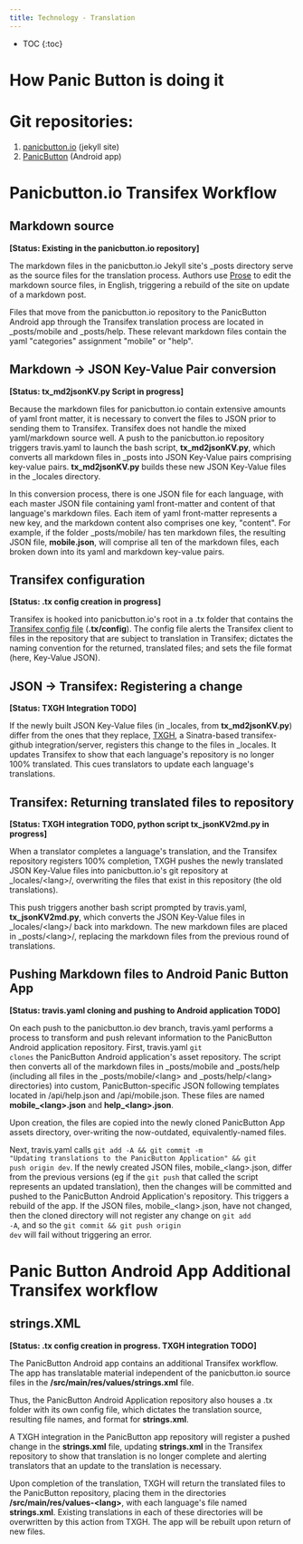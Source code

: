 ```yaml
---
title: Technology - Translation
---
```


* TOC
{:toc}

# How Panic Button is doing it

# Git repositories: 

1. [panicbutton.io](https://github.com/PanicInitiative/panicbutton.io) (jekyll site)
2. [PanicButton](https://github.com/PanicInitiative/PanicButton) (Android app) 

# Panicbutton.io Transifex Workflow

## Markdown source

**[Status: Existing in the panicbutton.io repository]**

The markdown files in the panicbutton.io Jekyll site's _posts directory serve as the source files for the translation process. Authors use [Prose](https://admin.panicbutton.io/) to edit the markdown source files, in English, triggering a rebuild of the site on update of a markdown post. 

Files that move from the panicbutton.io repository to the PanicButton Android app through the Transifex translation process are located in _posts/mobile and _posts/help. These relevant markdown files contain the yaml "categories" assignment "mobile" or "help". 

## Markdown -> JSON Key-Value Pair conversion

**[Status: tx_md2jsonKV.py Script in progress]**

Because the markdown files for panicbutton.io contain extensive amounts of yaml front matter, it is necessary to convert the files to JSON prior to sending them to Transifex. Transifex does not handle the mixed yaml/markdown source well. A push to the panicbutton.io repository triggers travis.yaml to launch the bash script, **tx_md2jsonKV.py**, which converts all markdown files in _posts into JSON Key-Value pairs comprising key-value pairs. **tx_md2jsonKV.py** builds these new JSON Key-Value files in the _locales directory. 

In this conversion process, there is one JSON file for each language, with each master JSON file containing yaml front-matter and content of that language's markdown files. Each item of yaml front-matter represents a new key, and the markdown content also comprises one key, "content". For example, if the folder _posts/mobile/ has ten markdown files, the resulting JSON file, **mobile.json**, will comprise all ten of the markdown files, each broken down into its yaml and markdown key-value pairs. 

## Transifex configuration

**[Status: .tx config creation in progress]**

Transifex is hooked into panicbutton.io's root in a .tx folder that contains the [Transifex config file](http://docs.transifex.com/client/config/) (**.tx/config**). The config file alerts the Transifex client to files in the repository that are subject to translation in Transifex; dictates the naming convention for the returned, translated files; and sets the file format (here, Key-Value JSON). 

## JSON -> Transifex: Registering a change

**[Status: TXGH Integration TODO]**

If the newly built JSON Key-Value files (in _locales, from **tx_md2jsonKV.py**) differ from the ones that they replace, [TXGH](https://github.com/transifex/txgh), a Sinatra-based transifex-github integration/server, registers this change to the files in _locales. It updates Transifex to show that each language's repository is no longer 100% translated. This cues translators to update each language's translations. 

## Transifex: Returning translated files to repository

**[Status: TXGH integration TODO, python script tx_jsonKV2md.py in progress]**

When a translator completes a language's translation, and the Transifex repository registers 100% completion, TXGH pushes the newly translated JSON Key-Value files into panicbutton.io's git repository at _locales/\<lang\>/, overwriting the files that exist in this repository (the old translations). 

This push triggers another bash script prompted by travis.yaml, **tx_jsonKV2md.py**, which converts the JSON Key-Value files in _locales/\<lang\>/ back into markdown. The new markdown files are placed in _posts/\<lang\>/, replacing the markdown files from the previous round of translations. 

## Pushing Markdown files to Android Panic Button App

**[Status: travis.yaml cloning and pushing to Android application TODO]**

On each push to the panicbutton.io dev branch, travis.yaml performs a process to transform and push relevant information to the PanicButton Android application repository. First, travis.yaml <code>git clones</code> the PanicButton Android application's asset repository. The script then converts all of the markdown files in \_posts/mobile and \_posts/help (including all files in the \_posts/mobile/\<lang\> and \_posts/help/\<lang\> directories) into custom, PanicButton-specific JSON following templates located in /api/help.json and /api/mobile.json. These files are named **mobile\_\<lang\>.json** and **help\_\<lang\>.json**. 

Upon creation, the files are copied into the newly cloned PanicButton App assets directory, over-writing the now-outdated, equivalently-named files. 

Next, travis.yaml calls <code>git add -A && git commit -m "Updating translations to the PanicButton Application" && git push origin dev</code>. If the newly created JSON files, mobile_\<lang\>.json, differ from the previous versions (eg if the <code>git push</code> that called the script represents an updated translation), then the changes will be committed and pushed to the PanicButton Android Application's repository. This triggers a rebuild of the app. If the JSON files, mobile_\<lang\>.json, have not changed, then the cloned directory will not register any change on <code>git add -A</code>, and so the <code>git commit && git push origin dev</code> will fail without triggering an error. 

# Panic Button Android App Additional Transifex workflow

## strings.XML

**[Status: .tx config creation in progress. TXGH integration TODO]**

The PanicButton Android app contains an additional Transifex workflow. The app has translatable material independent of the panicbutton.io source files in the **/src/main/res/values/strings.xml** file. 

Thus, the PanicButton Android Application repository also houses a .tx folder with its own config file, which dictates the translation source, resulting file names, and format for **strings.xml**.

A TXGH integration in the PanicButton app repository will register a pushed change in the **strings.xml** file, updating **strings.xml** in the Transifex repository to show that translation is no longer complete and alerting translators that an update to the translation is necessary. 

Upon completion of the translation, TXGH will return the translated files to the PanicButton repository, placing them in the directories **/src/main/res/values-\<lang\>**, with each language's file named **strings.xml**. Existing translations in each of these directories will be overwritten by this action from TXGH. The app will be rebuilt upon return of new files. 





